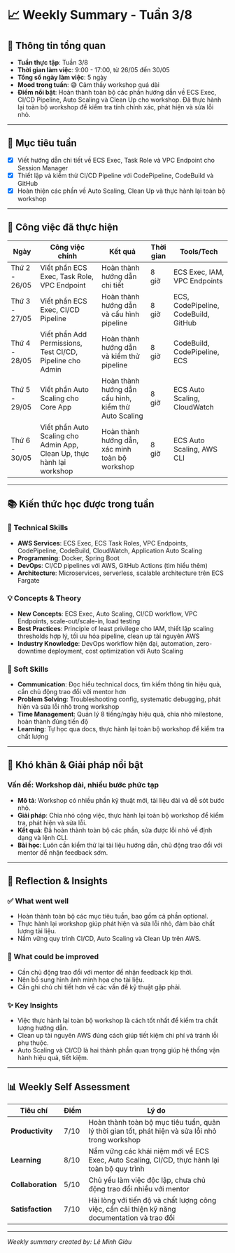 # 📈 Weekly Summary - Tuần 3/8

## 📅 Thông tin tổng quan
- **Tuần thực tập**: Tuần 3/8
- **Thời gian làm việc**: 9:00 - 17:00, từ 26/05 đến 30/05
- **Tổng số ngày làm việc**: 5 ngày
- **Mood trong tuần**: 😅 Cảm thấy workshop quá dài  
- **Điểm nổi bật**: Hoàn thành toàn bộ các phần hướng dẫn về ECS Exec, CI/CD Pipeline, Auto Scaling và Clean Up cho workshop. Đã thực hành lại toàn bộ workshop để kiểm tra tính chính xác, phát hiện và sửa lỗi nhỏ.

---

## 🎯 Mục tiêu tuần
- [x] Viết hướng dẫn chi tiết về ECS Exec, Task Role và VPC Endpoint cho Session Manager
- [x] Thiết lập và kiểm thử CI/CD Pipeline với CodePipeline, CodeBuild và GitHub
- [x] Hoàn thiện các phần về Auto Scaling, Clean Up và thực hành lại toàn bộ workshop

---

## 💼 Công việc đã thực hiện

| Ngày | Công việc chính | Kết quả | Thời gian | Tools/Tech |
|------|------------------|---------|-----------|------------|
| Thứ 2 - 26/05 | Viết phần ECS Exec, Task Role, VPC Endpoint | Hoàn thành hướng dẫn chi tiết | 8 giờ | ECS Exec, IAM, VPC Endpoints |
| Thứ 3 - 27/05 | Viết phần ECS Exec, CI/CD Pipeline | Hoàn thành hướng dẫn và cấu hình pipeline | 8 giờ | ECS, CodePipeline, CodeBuild, GitHub |
| Thứ 4 - 28/05 | Viết phần Add Permissions, Test CI/CD, Pipeline cho Admin | Hoàn thành hướng dẫn và kiểm thử pipeline | 8 giờ | CodeBuild, CodePipeline, ECS |
| Thứ 5 - 29/05 | Viết phần Auto Scaling cho Core App | Hoàn thành hướng dẫn cấu hình, kiểm thử Auto Scaling | 8 giờ | ECS Auto Scaling, CloudWatch |
| Thứ 6 - 30/05 | Viết phần Auto Scaling cho Admin App, Clean Up, thực hành lại workshop | Hoàn thành hướng dẫn, xác minh toàn bộ workshop | 8 giờ | ECS Auto Scaling, AWS CLI |

---

## 📚 Kiến thức học được trong tuần

### 🔧 Technical Skills
- **AWS Services**: ECS Exec, ECS Task Roles, VPC Endpoints, CodePipeline, CodeBuild, CloudWatch, Application Auto Scaling
- **Programming**: Docker, Spring Boot
- **DevOps**: CI/CD pipelines với AWS, GitHub Actions (tìm hiểu thêm)
- **Architecture**: Microservices, serverless, scalable architecture trên ECS Fargate

### 💡 Concepts & Theory
- **New Concepts**: ECS Exec, Auto Scaling, CI/CD workflow, VPC Endpoints, scale-out/scale-in, load testing
- **Best Practices**: Principle of least privilege cho IAM, thiết lập scaling thresholds hợp lý, tối ưu hóa pipeline, clean up tài nguyên AWS
- **Industry Knowledge**: DevOps workflow hiện đại, automation, zero-downtime deployment, cost optimization với Auto Scaling

### 🤝 Soft Skills
- **Communication**: Đọc hiểu technical docs, tìm kiếm thông tin hiệu quả, cần chủ động trao đổi với mentor hơn
- **Problem Solving**: Troubleshooting config, systematic debugging, phát hiện và sửa lỗi nhỏ trong workshop
- **Time Management**: Quản lý 8 tiếng/ngày hiệu quả, chia nhỏ milestone, hoàn thành đúng tiến độ
- **Learning**: Tự học qua docs, thực hành lại toàn bộ workshop để kiểm tra chất lượng

---

## 🚧 Khó khăn & Giải pháp nổi bật

### Vấn đề: Workshop dài, nhiều bước phức tạp
- **Mô tả**: Workshop có nhiều phần kỹ thuật mới, tài liệu dài và dễ sót bước nhỏ.
- **Giải pháp**: Chia nhỏ công việc, thực hành lại toàn bộ workshop để kiểm tra, phát hiện và sửa lỗi.
- **Kết quả**: Đã hoàn thành toàn bộ các phần, sửa được lỗi nhỏ về định dạng và lệnh CLI.
- **Bài học**: Luôn cần kiểm thử lại tài liệu hướng dẫn, chủ động trao đổi với mentor để nhận feedback sớm.

---

## 💭 Reflection & Insights

### ✅ What went well
- Hoàn thành toàn bộ các mục tiêu tuần, bao gồm cả phần optional.
- Thực hành lại workshop giúp phát hiện và sửa lỗi nhỏ, đảm bảo chất lượng tài liệu.
- Nắm vững quy trình CI/CD, Auto Scaling và Clean Up trên AWS.

### 🔄 What could be improved
- Cần chủ động trao đổi với mentor để nhận feedback kịp thời.
- Nên bổ sung hình ảnh minh họa cho tài liệu.
- Cần ghi chú chi tiết hơn về các vấn đề kỹ thuật gặp phải.

### ✨ Key Insights
- Việc thực hành lại toàn bộ workshop là cách tốt nhất để kiểm tra chất lượng hướng dẫn.
- Clean up tài nguyên AWS đúng cách giúp tiết kiệm chi phí và tránh lỗi phụ thuộc.
- Auto Scaling và CI/CD là hai thành phần quan trọng giúp hệ thống vận hành hiệu quả, tiết kiệm.

---

## 📊 Weekly Self Assessment

| Tiêu chí | Điểm | Lý do |
|----------|------|-------|
| **Productivity** | 7/10 | Hoàn thành toàn bộ mục tiêu tuần, quản lý thời gian tốt, phát hiện và sửa lỗi nhỏ trong workshop |
| **Learning** | 8/10 | Nắm vững các khái niệm mới về ECS Exec, Auto Scaling, CI/CD, thực hành lại toàn bộ quy trình |
| **Collaboration** | 5/10 | Chủ yếu làm việc độc lập, chưa chủ động trao đổi nhiều với mentor |
| **Satisfaction** | 7/10 | Hài lòng với tiến độ và chất lượng công việc, cần cải thiện kỹ năng documentation và trao đổi |

---

*Weekly summary created by: Lê Minh Giàu*
